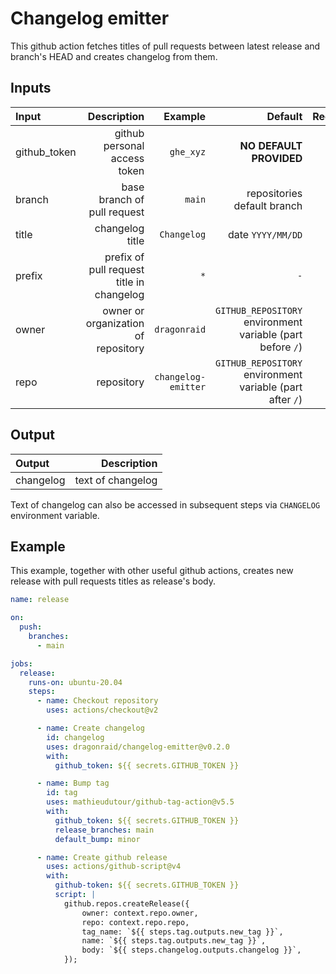 # Changelog emitter

This github action fetches titles of pull requests between latest release and branch's HEAD and creates changelog from them.

## Inputs

| Input        |                               Description |             Example |                                                    Default | Required |
| :----------- | ----------------------------------------: | ------------------: | ---------------------------------------------------------: | -------: |
| github_token |              github personal access token |           `ghe_xyz` |                                    **NO DEFAULT PROVIDED** |      yes |
| branch       |               base branch of pull request |              `main` |                                repositories default branch |       no |
| title        |                           changelog title |         `Changelog` |                                          date `YYYY/MM/DD` |       no |
| prefix       | prefix of pull request title in changelog |                 `*` |                                                        `-` |       no |
| owner        |       owner or organization of repository |        `dragonraid` | `GITHUB_REPOSITORY` environment variable (part before `/`) |       no |
| repo         |                                repository | `changelog-emitter` |  `GITHUB_REPOSITORY` environment variable (part after `/`) |       no |

## Output

| Output    |       Description |
| :-------- | ----------------: |
| changelog | text of changelog |

Text of changelog can also be accessed in subsequent steps via `CHANGELOG` environment variable.

## Example

This example, together with other useful github actions, creates new release with pull requests titles as release's body.

```yaml
name: release

on:
  push:
    branches:
      - main

jobs:
  release:
    runs-on: ubuntu-20.04
    steps:
      - name: Checkout repository
        uses: actions/checkout@v2

      - name: Create changelog
        id: changelog
        uses: dragonraid/changelog-emitter@v0.2.0
        with:
          github_token: ${{ secrets.GITHUB_TOKEN }}

      - name: Bump tag
        id: tag
        uses: mathieudutour/github-tag-action@v5.5
        with:
          github_token: ${{ secrets.GITHUB_TOKEN }}
          release_branches: main
          default_bump: minor

      - name: Create github release
        uses: actions/github-script@v4
        with:
          github-token: ${{ secrets.GITHUB_TOKEN }}
          script: |
            github.repos.createRelease({
                owner: context.repo.owner,
                repo: context.repo.repo,
                tag_name: `${{ steps.tag.outputs.new_tag }}`,
                name: `${{ steps.tag.outputs.new_tag }}`,
                body: `${{ steps.changelog.outputs.changelog }}`,
            });
```
